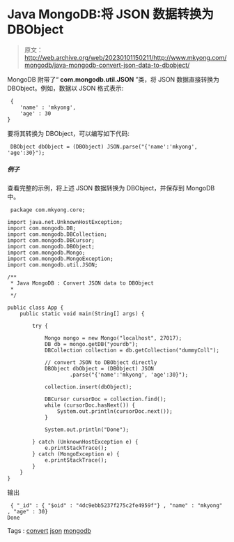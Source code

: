 # Java MongoDB:将 JSON 数据转换为 DBObject

> 原文：<http://web.archive.org/web/20230101150211/http://www.mkyong.com/mongodb/java-mongodb-convert-json-data-to-dbobject/>

MongoDB 附带了“ **com.mongodb.util.JSON** ”类，将 JSON 数据直接转换为 DBObject。例如，数据以 JSON 格式表示:

```
 {
	'name' : 'mkyong',
	'age' : 30
} 
```

要将其转换为 DBObject，可以编写如下代码:

```
 DBObject dbObject = (DBObject) JSON.parse("{'name':'mkyong', 'age':30}"); 
```

##### 例子

查看完整的示例，将上述 JSON 数据转换为 DBObject，并保存到 MongoDB 中。

```
 package com.mkyong.core;

import java.net.UnknownHostException;
import com.mongodb.DB;
import com.mongodb.DBCollection;
import com.mongodb.DBCursor;
import com.mongodb.DBObject;
import com.mongodb.Mongo;
import com.mongodb.MongoException;
import com.mongodb.util.JSON;

/**
 * Java MongoDB : Convert JSON data to DBObject
 * 
 */

public class App {
	public static void main(String[] args) {

		try {

			Mongo mongo = new Mongo("localhost", 27017);
			DB db = mongo.getDB("yourdb");
			DBCollection collection = db.getCollection("dummyColl");

			// convert JSON to DBObject directly
			DBObject dbObject = (DBObject) JSON
					.parse("{'name':'mkyong', 'age':30}");

			collection.insert(dbObject);

			DBCursor cursorDoc = collection.find();
			while (cursorDoc.hasNext()) {
				System.out.println(cursorDoc.next());
			}

			System.out.println("Done");

		} catch (UnknownHostException e) {
			e.printStackTrace();
		} catch (MongoException e) {
			e.printStackTrace();
		}
	}
} 
```

输出

```
 { "_id" : { "$oid" : "4dc9ebb5237f275c2fe4959f"} , "name" : "mkyong" , "age" : 30}
Done 
```

Tags : [convert](http://web.archive.org/web/20210506225142/https://mkyong.com/tag/convert/) [json](http://web.archive.org/web/20210506225142/https://mkyong.com/tag/json/) [mongodb](http://web.archive.org/web/20210506225142/https://mkyong.com/tag/mongodb/)<input type="hidden" id="mkyong-current-postId" value="8854">